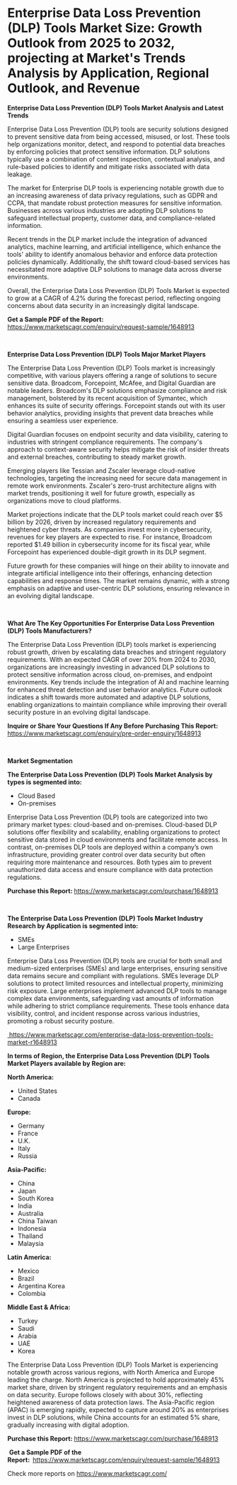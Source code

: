 <p><h1>Enterprise Data Loss Prevention (DLP) Tools Market Size: Growth Outlook from 2025 to 2032, projecting at Market's Trends Analysis by Application, Regional Outlook, and Revenue</h1></p><p><strong>Enterprise Data Loss Prevention (DLP) Tools Market Analysis and Latest Trends</strong></p>
<p><p>Enterprise Data Loss Prevention (DLP) tools are security solutions designed to prevent sensitive data from being accessed, misused, or lost. These tools help organizations monitor, detect, and respond to potential data breaches by enforcing policies that protect sensitive information. DLP solutions typically use a combination of content inspection, contextual analysis, and rule-based policies to identify and mitigate risks associated with data leakage.</p><p>The market for Enterprise DLP tools is experiencing notable growth due to an increasing awareness of data privacy regulations, such as GDPR and CCPA, that mandate robust protection measures for sensitive information. Businesses across various industries are adopting DLP solutions to safeguard intellectual property, customer data, and compliance-related information.</p><p>Recent trends in the DLP market include the integration of advanced analytics, machine learning, and artificial intelligence, which enhance the tools' ability to identify anomalous behavior and enforce data protection policies dynamically. Additionally, the shift toward cloud-based services has necessitated more adaptive DLP solutions to manage data across diverse environments.</p><p>Overall, the Enterprise Data Loss Prevention (DLP) Tools Market is expected to grow at a CAGR of 4.2% during the forecast period, reflecting ongoing concerns about data security in an increasingly digital landscape.</p></p>
<p><strong>Get a Sample PDF of the Report:&nbsp;</strong> <a href="https://www.marketscagr.com/enquiry/request-sample/1648913?utm_campaign=3534&utm_medium=2&utm_source=Github&utm_content=ia&utm_term=26032025&utm_id=enterprise-data-loss-prevention-dlp-tools">https://www.marketscagr.com/enquiry/request-sample/1648913</a></p>
<p>&nbsp;</p>
<p><strong>Enterprise Data Loss Prevention (DLP) Tools Major Market Players</strong></p>
<p><p>The Enterprise Data Loss Prevention (DLP) Tools market is increasingly competitive, with various players offering a range of solutions to secure sensitive data. Broadcom, Forcepoint, McAfee, and Digital Guardian are notable leaders. Broadcom's DLP solutions emphasize compliance and risk management, bolstered by its recent acquisition of Symantec, which enhances its suite of security offerings. Forcepoint stands out with its user behavior analytics, providing insights that prevent data breaches while ensuring a seamless user experience.</p><p>Digital Guardian focuses on endpoint security and data visibility, catering to industries with stringent compliance requirements. The company's approach to context-aware security helps mitigate the risk of insider threats and external breaches, contributing to steady market growth.</p><p>Emerging players like Tessian and Zscaler leverage cloud-native technologies, targeting the increasing need for secure data management in remote work environments. Zscaler's zero-trust architecture aligns with market trends, positioning it well for future growth, especially as organizations move to cloud platforms.</p><p>Market projections indicate that the DLP tools market could reach over $5 billion by 2026, driven by increased regulatory requirements and heightened cyber threats. As companies invest more in cybersecurity, revenues for key players are expected to rise. For instance, Broadcom reported $1.49 billion in cybersecurity income for its fiscal year, while Forcepoint has experienced double-digit growth in its DLP segment.</p><p>Future growth for these companies will hinge on their ability to innovate and integrate artificial intelligence into their offerings, enhancing detection capabilities and response times. The market remains dynamic, with a strong emphasis on adaptive and user-centric DLP solutions, ensuring relevance in an evolving digital landscape.</p></p>
<p>&nbsp;</p>
<p><strong>What Are The Key Opportunities For Enterprise Data Loss Prevention (DLP) Tools Manufacturers?</strong></p>
<p><p>The Enterprise Data Loss Prevention (DLP) tools market is experiencing robust growth, driven by escalating data breaches and stringent regulatory requirements. With an expected CAGR of over 20% from 2024 to 2030, organizations are increasingly investing in advanced DLP solutions to protect sensitive information across cloud, on-premises, and endpoint environments. Key trends include the integration of AI and machine learning for enhanced threat detection and user behavior analytics. Future outlook indicates a shift towards more automated and adaptive DLP solutions, enabling organizations to maintain compliance while improving their overall security posture in an evolving digital landscape.</p></p>
<p><strong>Inquire or Share Your Questions If Any Before Purchasing This Report:</strong> <a href="https://www.marketscagr.com/enquiry/pre-order-enquiry/1648913?utm_campaign=3534&utm_medium=2&utm_source=Github&utm_content=ia&utm_term=26032025&utm_id=enterprise-data-loss-prevention-dlp-tools">https://www.marketscagr.com/enquiry/pre-order-enquiry/1648913</a></p>
<p>&nbsp;</p>
<p><strong>Market Segmentation</strong></p>
<p><strong>The Enterprise Data Loss Prevention (DLP) Tools Market Analysis by types is segmented into:</strong></p>
<p><ul><li>Cloud Based</li><li>On-premises</li></ul></p>
<p><p>Enterprise Data Loss Prevention (DLP) tools are categorized into two primary market types: cloud-based and on-premises. Cloud-based DLP solutions offer flexibility and scalability, enabling organizations to protect sensitive data stored in cloud environments and facilitate remote access. In contrast, on-premises DLP tools are deployed within a company’s own infrastructure, providing greater control over data security but often requiring more maintenance and resources. Both types aim to prevent unauthorized data access and ensure compliance with data protection regulations.</p></p>
<p><strong>Purchase this Report:&nbsp;</strong><a href="https://www.marketscagr.com/purchase/1648913?utm_campaign=3534&utm_medium=2&utm_source=Github&utm_content=ia&utm_term=26032025&utm_id=enterprise-data-loss-prevention-dlp-tools">https://www.marketscagr.com/purchase/1648913</a></p>
<p>&nbsp;</p>
<p><strong>The Enterprise Data Loss Prevention (DLP) Tools Market Industry Research by Application is segmented into:</strong></p>
<p><ul><li>SMEs</li><li>Large Enterprises</li></ul></p>
<p><p>Enterprise Data Loss Prevention (DLP) tools are crucial for both small and medium-sized enterprises (SMEs) and large enterprises, ensuring sensitive data remains secure and compliant with regulations. SMEs leverage DLP solutions to protect limited resources and intellectual property, minimizing risk exposure. Large enterprises implement advanced DLP tools to manage complex data environments, safeguarding vast amounts of information while adhering to strict compliance requirements. These tools enhance data visibility, control, and incident response across various industries, promoting a robust security posture.</p></p>
<p><a href="https://www.marketscagr.com/enterprise-data-loss-prevention-tools-market-r1648913?utm_campaign=3534&utm_medium=2&utm_source=Github&utm_content=ia&utm_term=26032025&utm_id=enterprise-data-loss-prevention-dlp-tools">&nbsp;https://www.marketscagr.com/enterprise-data-loss-prevention-tools-market-r1648913</a></p>
<p><strong>In terms of Region, the Enterprise Data Loss Prevention (DLP) Tools Market Players available by Region are:</strong></p>
<p>
    <p> <strong> North America: </strong>
        <ul>
            <li>United States</li>
            <li>Canada</li>
        </ul>
        </p> 
    <p> <strong> Europe: </strong>
        <ul>
            <li>Germany</li>
            <li>France</li>
            <li>U.K.</li>
            <li>Italy</li>
            <li>Russia</li>
        </ul>
        </p> 
    <p> <strong> Asia-Pacific: </strong>
        <ul>
            <li>China</li>
            <li>Japan</li>
            <li>South Korea</li>
            <li>India</li>
            <li>Australia</li>
            <li>China Taiwan</li>
            <li>Indonesia</li>
            <li>Thailand</li>
            <li>Malaysia</li>
        </ul>
        </p> 
    <p> <strong> Latin America: </strong>
        <ul>
            <li>Mexico</li>
            <li>Brazil</li>
            <li>Argentina Korea</li>
            <li>Colombia</li>
        </ul>
        </p> 
    <p> <strong> Middle East & Africa: </strong>
        <ul>
            <li>Turkey</li>
            <li>Saudi</li>
            <li>Arabia</li>
            <li>UAE</li>
            <li>Korea</li>
        </ul>
    </p>
    </p>
<p><p>The Enterprise Data Loss Prevention (DLP) Tools Market is experiencing notable growth across various regions, with North America and Europe leading the charge. North America is projected to hold approximately 45% market share, driven by stringent regulatory requirements and an emphasis on data security. Europe follows closely with about 30%, reflecting heightened awareness of data protection laws. The Asia-Pacific region (APAC) is emerging rapidly, expected to capture around 20% as enterprises invest in DLP solutions, while China accounts for an estimated 5% share, gradually increasing with digital adoption.</p></p>
<p><strong>Purchase this Report: </strong><a href="https://www.marketscagr.com/purchase/1648913?utm_campaign=3534&utm_medium=2&utm_source=Github&utm_content=ia&utm_term=26032025&utm_id=enterprise-data-loss-prevention-dlp-tools">https://www.marketscagr.com/purchase/1648913</a></p>
<p>&nbsp;<strong>Get a Sample PDF of the Report:&nbsp;&nbsp;</strong><a href="https://www.marketscagr.com/enquiry/request-sample/1648913?utm_campaign=3534&utm_medium=2&utm_source=Github&utm_content=ia&utm_term=26032025&utm_id=enterprise-data-loss-prevention-dlp-tools">https://www.marketscagr.com/enquiry/request-sample/1648913</a></p>
<p><strong></strong></p>
<p>Check more reports on <a href="https://www.marketscagr.com/?utm_campaign=3534&utm_medium=2&utm_source=Github&utm_content=ia&utm_term=26032025&utm_id=enterprise-data-loss-prevention-dlp-tools">https://www.marketscagr.com/</a></p>